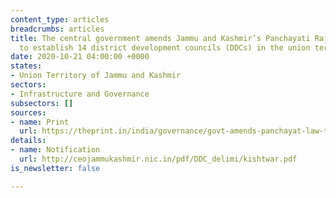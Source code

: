 ```yaml
---
content_type: articles
breadcrumbs: articles
title: The central government amends Jammu and Kashmir’s Panchayati Raj Act, 1989,
  to establish 14 district development councils (DDCs) in the union territory
date: 2020-10-21 04:00:00 +0000
states:
- Union Territory of Jammu and Kashmir
sectors:
- Infrastructure and Governance
subsectors: []
sources:
- name: Print
  url: https://theprint.in/india/governance/govt-amends-panchayat-law-to-set-up-district-development-councils-in-jk-elections-soon/525759/
details:
- name: Notification
  url: http://ceojammukashmir.nic.in/pdf/DDC_delimi/kishtwar.pdf
is_newsletter: false

---
```


